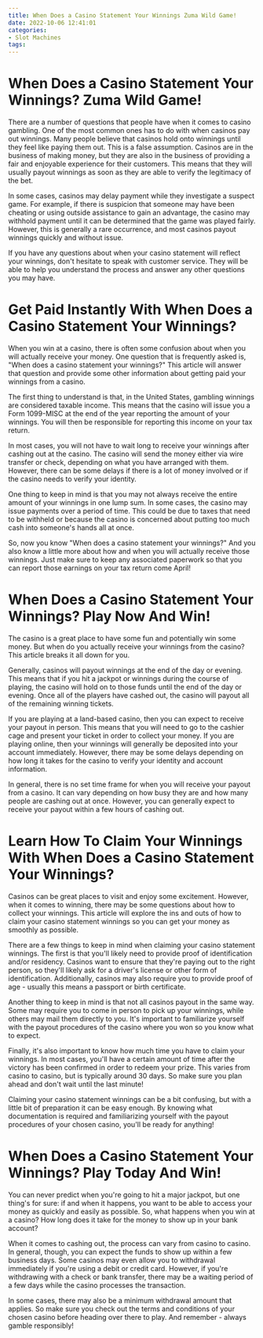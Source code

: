 ```yaml
---
title: When Does a Casino Statement Your Winnings Zuma Wild Game!
date: 2022-10-06 12:41:01
categories:
- Slot Machines
tags:
---
```



#  When Does a Casino Statement Your Winnings? Zuma Wild Game!

There are a number of questions that people have when it comes to casino gambling. One of the most common ones has to do with when casinos pay out winnings. Many people believe that casinos hold onto winnings until they feel like paying them out. This is a false assumption. Casinos are in the business of making money, but they are also in the business of providing a fair and enjoyable experience for their customers. This means that they will usually payout winnings as soon as they are able to verify the legitimacy of the bet.

In some cases, casinos may delay payment while they investigate a suspect game. For example, if there is suspicion that someone may have been cheating or using outside assistance to gain an advantage, the casino may withhold payment until it can be determined that the game was played fairly. However, this is generally a rare occurrence, and most casinos payout winnings quickly and without issue.

If you have any questions about when your casino statement will reflect your winnings, don't hesitate to speak with customer service. They will be able to help you understand the process and answer any other questions you may have.

#  Get Paid Instantly With When Does a Casino Statement Your Winnings?

When you win at a casino, there is often some confusion about when you will actually receive your money. One question that is frequently asked is, "When does a casino statement your winnings?" This article will answer that question and provide some other information about getting paid your winnings from a casino.

The first thing to understand is that, in the United States, gambling winnings are considered taxable income. This means that the casino will issue you a Form 1099-MISC at the end of the year reporting the amount of your winnings. You will then be responsible for reporting this income on your tax return.

In most cases, you will not have to wait long to receive your winnings after cashing out at the casino. The casino will send the money either via wire transfer or check, depending on what you have arranged with them. However, there can be some delays if there is a lot of money involved or if the casino needs to verify your identity.

One thing to keep in mind is that you may not always receive the entire amount of your winnings in one lump sum. In some cases, the casino may issue payments over a period of time. This could be due to taxes that need to be withheld or because the casino is concerned about putting too much cash into someone's hands all at once.

So, now you know "When does a casino statement your winnings?" And you also know a little more about how and when you will actually receive those winnings. Just make sure to keep any associated paperwork so that you can report those earnings on your tax return come April!

#  When Does a Casino Statement Your Winnings? Play Now And Win!

The casino is a great place to have some fun and potentially win some money. But when do you actually receive your winnings from the casino? This article breaks it all down for you.

Generally, casinos will payout winnings at the end of the day or evening. This means that if you hit a jackpot or winnings during the course of playing, the casino will hold on to those funds until the end of the day or evening. Once all of the players have cashed out, the casino will payout all of the remaining winning tickets.

If you are playing at a land-based casino, then you can expect to receive your payout in person. This means that you will need to go to the cashier cage and present your ticket in order to collect your money. If you are playing online, then your winnings will generally be deposited into your account immediately. However, there may be some delays depending on how long it takes for the casino to verify your identity and account information.

In general, there is no set time frame for when you will receive your payout from a casino. It can vary depending on how busy they are and how many people are cashing out at once. However, you can generally expect to receive your payout within a few hours of cashing out.

#  Learn How To Claim Your Winnings With When Does a Casino Statement Your Winnings?

Casinos can be great places to visit and enjoy some excitement. However, when it comes to winning, there may be some questions about how to collect your winnings. This article will explore the ins and outs of how to claim your casino statement winnings so you can get your money as smoothly as possible.

There are a few things to keep in mind when claiming your casino statement winnings. The first is that you'll likely need to provide proof of identification and/or residency. Casinos want to ensure that they're paying out to the right person, so they'll likely ask for a driver's license or other form of identification. Additionally, casinos may also require you to provide proof of age - usually this means a passport or birth certificate.

Another thing to keep in mind is that not all casinos payout in the same way. Some may require you to come in person to pick up your winnings, while others may mail them directly to you. It's important to familiarize yourself with the payout procedures of the casino where you won so you know what to expect.

Finally, it's also important to know how much time you have to claim your winnings. In most cases, you'll have a certain amount of time after the victory has been confirmed in order to redeem your prize. This varies from casino to casino, but is typically around 30 days. So make sure you plan ahead and don't wait until the last minute!

Claiming your casino statement winnings can be a bit confusing, but with a little bit of preparation it can be easy enough. By knowing what documentation is required and familiarizing yourself with the payout procedures of your chosen casino, you'll be ready for anything!

#  When Does a Casino Statement Your Winnings? Play Today And Win!

You can never predict when you're going to hit a major jackpot, but one thing's for sure: if and when it happens, you want to be able to access your money as quickly and easily as possible. So, what happens when you win at a casino? How long does it take for the money to show up in your bank account?

When it comes to cashing out, the process can vary from casino to casino. In general, though, you can expect the funds to show up within a few business days. Some casinos may even allow you to withdrawal immediately if you're using a debit or credit card. However, if you're withdrawing with a check or bank transfer, there may be a waiting period of a few days while the casino processes the transaction.

In some cases, there may also be a minimum withdrawal amount that applies. So make sure you check out the terms and conditions of your chosen casino before heading over there to play. And remember - always gamble responsibly!